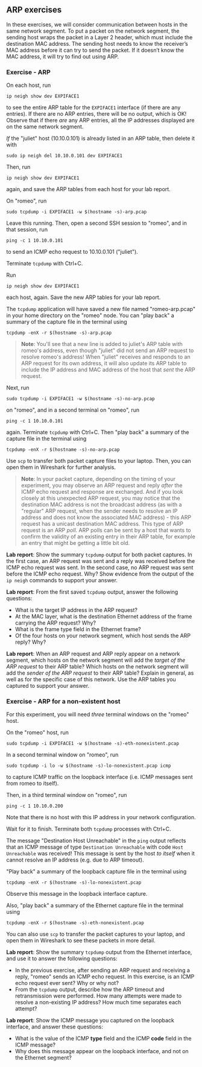 ## ARP exercises

In these exercises, we will consider communication between hosts in the same network segment. To put a packet on the network segment, the sending host wraps the packet in a Layer 2 header, which must include the destination MAC address. The sending host needs to know the receiver’s MAC address before it can try to send the packet. If it doesn’t know the MAC address, it will try to find out using ARP. 


### Exercise - ARP

On each host, run

```
ip neigh show dev EXPIFACE1
```

to see the entire ARP table for the `EXPIFACE1` interface (if there are any entries).  If there are no ARP entries, there will be no output, which is OK! Observe that if there *are* any ARP entries, all the IP addresses displayed are on the same network segment. 

*If* the "juliet" host (10.10.0.101) is already listed in an ARP table, then delete it with

```
sudo ip neigh del 10.10.0.101 dev EXPIFACE1
```

Then, run 


```
ip neigh show dev EXPIFACE1
```

again, and save the ARP tables from each host for your lab report.


On "romeo", run

```
sudo tcpdump -i EXPIFACE1 -w $(hostname -s)-arp.pcap
```

Leave this running. Then, open a second SSH session to "romeo", and in that session, run

```
ping -c 1 10.10.0.101
```

to send an ICMP echo request to 10.10.0.101 ("juliet").

Terminate `tcpdump` with Ctrl+C. 

Run 

```
ip neigh show dev EXPIFACE1
```

each host, again. Save the new ARP tables for your lab report.


The `tcpdump` application will have saved a new file named "romeo-arp.pcap" in your home directory on the "romeo" node. You can "play back" a summary of the capture file in the terminal using


```
tcpdump -enX -r $(hostname -s)-arp.pcap
```


> **Note**: You'll see that a new line is added to juliet's ARP table with romeo's address, even though "juliet" did not send an ARP request to resolve romeo's address! When "juliet" receives and responds to an ARP request for its own address, it will also update its ARP table to include the IP address and MAC address of the host that _sent_ the ARP request. 

Next, run

```
sudo tcpdump -i EXPIFACE1 -w $(hostname -s)-no-arp.pcap
```

on "romeo", and in a second terminal on "romeo", run

```
ping -c 1 10.10.0.101
```

again. Terminate `tcpdump` with Ctrl+C. Then "play back" a summary of the capture file in the terminal using

```
tcpdump -enX -r $(hostname -s)-no-arp.pcap
```


Use `scp` to transfer both packet capture files to your laptop. Then, you can open them in Wireshark for further analysis.

> **Note**: In your packet capture, depending on the timing of your experiment, you may observe an ARP request and reply *after* the ICMP echo request and response are exchanged. And if you look closely at this unexpected ARP request, you may notice that the destination MAC address is not the broadcast address (as with a "regular" ARP request, when the sender needs to resolve an IP address and does not know the associated MAC address) - this ARP request has a unicast destination MAC address. This type of ARP request is an ARP *poll*. ARP polls can be sent by a host that wants to confirm the validity of an existing entry in their ARP table, for example an entry that might be getting a little bit old.



**Lab report**: Show the summary `tcpdump` output for both packet captures. In the first case, an ARP request was sent and a reply was received before the ICMP echo request was sent. In the second case, no ARP request was sent before the ICMP echo request. Why? Show evidence from the output of the `ip neigh` commands to support your answer.

**Lab report**: From the first saved `tcpdump` output, answer the following questions:

* What is the target IP address in the ARP request?
* At the MAC layer, what is the destination Ethernet address of the frame carrying the ARP request? Why?
* What is the frame type field in the Ethernet frame?
* Of the four hosts on your network segment, which host sends the ARP reply? Why?


**Lab report**: When an ARP request and ARP reply appear on a network segment, which hosts on the network segment will add the *target of the ARP request* to their ARP table? Which hosts on the network segment will add the *sender of the ARP request* to their ARP table? Explain in general, as well as for the specific case of this network. Use the ARP tables you captured to support your answer.

### Exercise - ARP for a non-existent host

For this experiment, you will need *three* terminal windows on the "romeo" host.

On the "romeo" host, run

```
sudo tcpdump -i EXPIFACE1 -w $(hostname -s)-eth-nonexistent.pcap
```

In a second terminal window on "romeo", run

```
sudo tcpdump -i lo -w $(hostname -s)-lo-nonexistent.pcap icmp
```

to capture ICMP traffic on the loopback interface (i.e. ICMP messages sent from romeo to itself).

Then, in a third terminal window on "romeo", run

```
ping -c 1 10.10.0.200
```

Note that there is no host with this IP address in your network configuration.


Wait for it to finish. Terminate both `tcpdump` processes with Ctrl+C. 


The message "Destination Host Unreachable" in the `ping` output reflects that an ICMP message of type `Destination Unreachable` with code `Host Unreachable` was received! This message is sent by the host *to itself* when it cannot resolve an IP address (e.g. due to ARP timeout). 

"Play back" a summary of the loopback capture file in the terminal using

```
tcpdump -enX -r $(hostname -s)-lo-nonexistent.pcap
```

Observe this message in the loopback interface capture.

Also, "play back" a summary of the Ethernet capture file in the terminal using

```
tcpdump -enX -r $(hostname -s)-eth-nonexistent.pcap
```

You can also use `scp` to transfer the packet captures to your laptop, and open them in Wireshark to see these packets in more detail.


**Lab report**: Show the summary `tcpdump` output from the Ethernet interface, and use it to answer the following questions: 

* In the previous exercise, after sending an ARP request and receiving a reply, "romeo" sends an ICMP echo request. In this exercise, is an ICMP echo request ever sent? Why or why not?
* From the `tcpdump` output, describe how the ARP timeout and retransmission were performed. How many attempts were made to resolve a non-existing IP address? How much time separates each attempt?

**Lab report**: Show the ICMP message you captured on the loopback interface, and answer these questions:

* What is the value of the ICMP **type** field and the ICMP **code** field in the ICMP message?
* Why does this message appear on the loopback interface, and not on the Ethernet segment?
